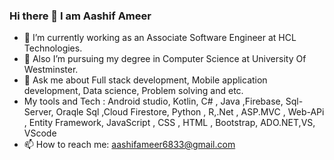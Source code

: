 ### Hi there 👋 I am Aashif Ameer

- 🔭 I’m currently working as an Associate Software Engineer at HCL Technologies.
- 🌱 Also I’m pursuing my degree in Computer Science at University Of Westminster.
- 💬 Ask me about Full stack development, Mobile application development, Data science, Problem solving and etc.
- My tools and Tech :  Android studio, Kotlin, C# , Java ,Firebase, Sql-Server, Oraqle Sql ,Cloud Firestore, Python , R,.Net , ASP.MVC , Web-APi , Entity Framework, JavaScript , CSS , HTML , Bootstrap, ADO.NET,VS, VScode
- 📫 How to reach me: aashifameer6833@gmail.com

